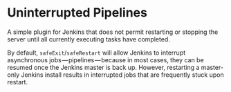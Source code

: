 # Uninterrupted Pipelines

A simple plugin for Jenkins that does not permit restarting or stopping the
server until all currently executing tasks have completed.

By default, `safeExit`/`safeRestart` will allow Jenkins to interrupt
asynchronous jobs — pipelines — because in most cases, they can be resumed once
the Jenkins master is back up. However, restarting a master-only Jenkins install
results in interrupted jobs that are frequently stuck upon restart.
